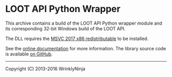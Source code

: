 LOOT API Python Wrapper
=======================

This archive contains a build of the LOOT API Python wrapper module and its corresponding 32-bit Windows build of the LOOT API.

The DLL requires the [MSVC 2017 x86 redistributable](https://download.visualstudio.microsoft.com/download/pr/749aa419-f9e4-4578-a417-a43786af205e/d59197078cc425377be301faba7dd87a/vc_redist.x86.exe)
to be installed.

See the [online documentation](http://loot-api-python.readthedocs.org/) for more information.
The library source code is available [on GitHub](https://github.com/loot/loot-api-python).

---

Copyright (C) 2013-2016 WrinklyNinja
